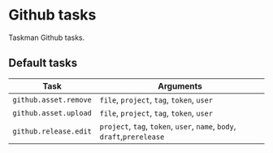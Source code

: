 # Github tasks

Taskman Github tasks.

## Default tasks

| Task                 | Arguments |
| -------------------- | --------- |
| `github.asset.remove`| `file`, `project`, `tag`, `token`, `user` |
| `github.asset.upload`| `file`, `project`, `tag`, `token`, `user` |
| `github.release.edit`| `project`, `tag`, `token`, `user`, `name`, `body`, `draft`,`prerelease` |


